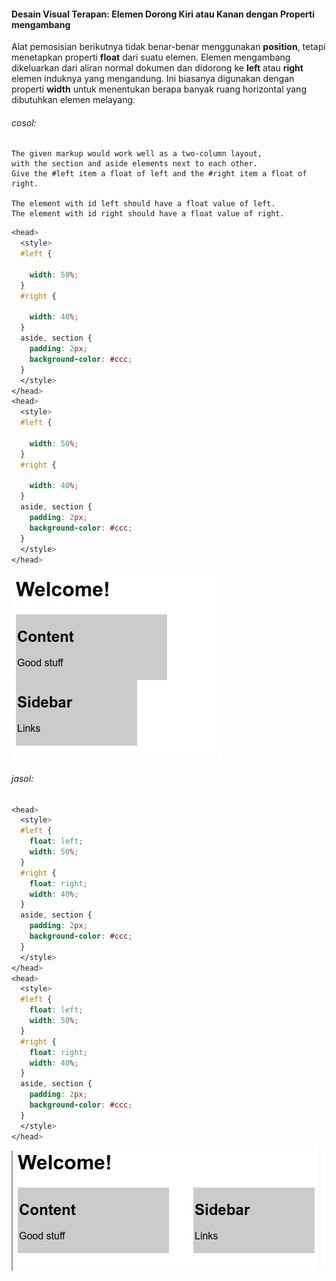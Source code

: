 #### Desain Visual Terapan: Elemen Dorong Kiri atau Kanan dengan Properti mengambang

Alat pemosisian berikutnya tidak benar-benar menggunakan **position**, tetapi menetapkan properti **float** dari suatu elemen. Elemen mengambang dikeluarkan dari aliran normal dokumen dan didorong ke **left** atau **right** elemen induknya yang mengandung. Ini biasanya digunakan dengan properti **width** untuk menentukan berapa banyak ruang horizontal yang dibutuhkan elemen melayang.

###### cosol:

```
The given markup would work well as a two-column layout, 
with the section and aside elements next to each other. 
Give the #left item a float of left and the #right item a float of right.

The element with id left should have a float value of left.
The element with id right should have a float value of right.
```

```css
<head>
  <style>
  #left {

    width: 50%;
  }
  #right {

    width: 40%;
  }
  aside, section {
    padding: 2px;
    background-color: #ccc;
  }
  </style>
</head>
<head>
  <style>
  #left {

    width: 50%;
  }
  #right {

    width: 40%;
  }
  aside, section {
    padding: 2px;
    background-color: #ccc;
  }
  </style>
</head>
```

![](/assets/eex1.jpg)

###### jasol:

```css
<head>
  <style>
  #left {
    float: left;
    width: 50%;
  }
  #right {
    float: right;
    width: 40%;
  }
  aside, section {
    padding: 2px;
    background-color: #ccc;
  }
  </style>
</head>
<head>
  <style>
  #left {
    float: left;
    width: 50%;
  }
  #right {
    float: right;
    width: 40%;
  }
  aside, section {
    padding: 2px;
    background-color: #ccc;
  }
  </style>
</head>
```

![](/assets/eex2.jpg)

